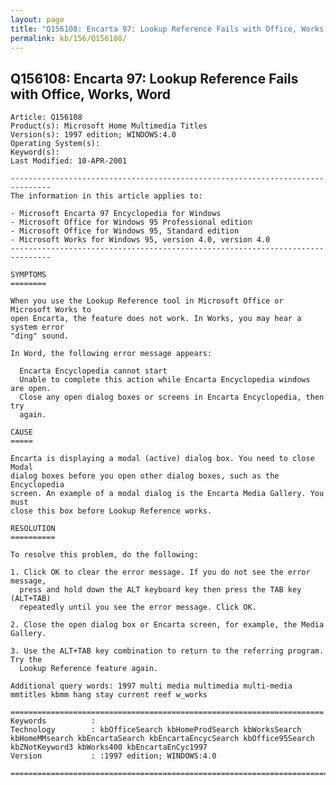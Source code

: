```yaml
---
layout: page
title: "Q156108: Encarta 97: Lookup Reference Fails with Office, Works, Word"
permalink: kb/156/Q156108/
---
```


## Q156108: Encarta 97: Lookup Reference Fails with Office, Works, Word

	Article: Q156108
	Product(s): Microsoft Home Multimedia Titles
	Version(s): 1997 edition; WINDOWS:4.0
	Operating System(s): 
	Keyword(s): 
	Last Modified: 10-APR-2001
	
	-------------------------------------------------------------------------------
	The information in this article applies to:
	
	- Microsoft Encarta 97 Encyclopedia for Windows 
	- Microsoft Office for Windows 95 Professional edition 
	- Microsoft Office for Windows 95, Standard edition 
	- Microsoft Works for Windows 95, version 4.0, version 4.0 
	-------------------------------------------------------------------------------
	
	SYMPTOMS
	========
	
	When you use the Lookup Reference tool in Microsoft Office or Microsoft Works to
	open Encarta, the feature does not work. In Works, you may hear a system error
	"ding" sound.
	
	In Word, the following error message appears:
	
	  Encarta Encyclopedia cannot start
	  Unable to complete this action while Encarta Encyclopedia windows are open.
	  Close any open dialog boxes or screens in Encarta Encyclopedia, then try
	  again.
	
	CAUSE
	=====
	
	Encarta is displaying a modal (active) dialog box. You need to close Modal
	dialog boxes before you open other dialog boxes, such as the Encyclopedia
	screen. An example of a modal dialog is the Encarta Media Gallery. You must
	close this box before Lookup Reference works.
	
	RESOLUTION
	==========
	
	To resolve this problem, do the following:
	
	1. Click OK to clear the error message. If you do not see the error message,
	  press and hold down the ALT keyboard key then press the TAB key (ALT+TAB)
	  repeatedly until you see the error message. Click OK.
	
	2. Close the open dialog box or Encarta screen, for example, the Media Gallery.
	
	3. Use the ALT+TAB key combination to return to the referring program. Try the
	  Lookup Reference feature again.
	
	Additional query words: 1997 multi media multimedia multi-media mmtitles kbmm hang stay current reef w_works
	
	======================================================================
	Keywords          :  
	Technology        : kbOfficeSearch kbHomeProdSearch kbWorksSearch kbHomeMMsearch kbEncartaSearch kbEncartaEncycSearch kbOffice95Search kbZNotKeyword3 kbWorks400 kbEncartaEnCyc1997
	Version           : :1997 edition; WINDOWS:4.0
	
	=============================================================================
	
